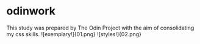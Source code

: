 # odinwork
This study was prepared by The Odin Project with the aim of consolidating my css skills.
![exemplary!]{01.png}
![styles!]{02.png}